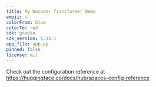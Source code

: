 ```yaml
---
title: My Decoder Transformer Demo
emoji: 🔥
colorFrom: blue
colorTo: red
sdk: gradio
sdk_version: 5.13.1
app_file: app.py
pinned: false
license: mit
---
```


Check out the configuration reference at https://huggingface.co/docs/hub/spaces-config-reference
